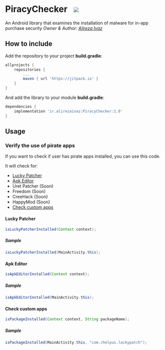 # PiracyChecker &nbsp;&nbsp;[![](https://jitpack.io/v/ir.alirezaivaz/PiracyChecker.svg)](https://jitpack.io/#ir.alirezaivaz/PiracyChecker)
An Android library that examines the installation of malware for in-app purchase security
_Owner & Author:  [Alireza Ivaz](https://alirezaivaz.ir/)_
## How to include
Add the repository to your project  **build.gradle**:
```groovy
allprojects {
	repositories {
		...
		maven { url 'https://jitpack.io' }
	}
}
```
And add the library to your module  **build.gradle**:
```groovy
dependencies {
	implementation 'ir.alirezaivaz:PiracyChecker:1.0'
}
```
## Usage
### Verify the use of pirate apps

If you want to check if user has pirate apps installed, you can use this code.

It will check for:
* [Lucky Patcher](#lucky-patcher)
* [Apk Editor](#apk-editor)
* Uret Patcher (Soon)
* Freedom (Soon)
* CreeHack (Soon)
* HappyMod (Soon)
* [Check custom apps](#check-custom-apps)
#### Lucky Patcher
```java
isLuckyPatcherInstalled(Context context);
```
##### Sample
```java
isLuckyPatcherInstalled(MainActivity.this);
```
#### Apk Editor
```java
isApkEditorInstalled(Context context);
```
##### Sample
```java
isApkEditorInstalled(MainActivity.this);
```
#### Check custom apps
```java
isPackageInstalled(Context context, String packageName);
```
##### Sample
```java
isPackageInstalled(MainActivity.this, "com.chelpus.lackypatch");
```